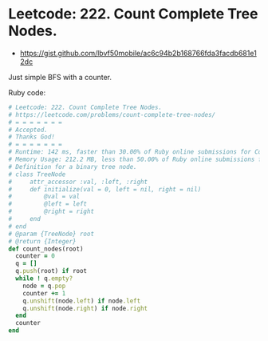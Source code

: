 # Leetcode: 222. Count Complete Tree Nodes.

- https://gist.github.com/lbvf50mobile/ac6c94b2b168766fda3facdb681e12dc
 
Just simple BFS with a counter.

Ruby code:
```Ruby
# Leetcode: 222. Count Complete Tree Nodes.
# https://leetcode.com/problems/count-complete-tree-nodes/
# = = = = = = =
# Accepted.
# Thanks God!
# = = = = = = =
# Runtime: 142 ms, faster than 30.00% of Ruby online submissions for Count Complete Tree Nodes.
# Memory Usage: 212.2 MB, less than 50.00% of Ruby online submissions for Count Complete Tree Nodes.
# Definition for a binary tree node.
# class TreeNode
#     attr_accessor :val, :left, :right
#     def initialize(val = 0, left = nil, right = nil)
#         @val = val
#         @left = left
#         @right = right
#     end
# end
# @param {TreeNode} root
# @return {Integer}
def count_nodes(root)
  counter = 0
  q = []
  q.push(root) if root
  while ! q.empty?
    node = q.pop
    counter += 1
    q.unshift(node.left) if node.left
    q.unshift(node.right) if node.right
  end
  counter
end
```
